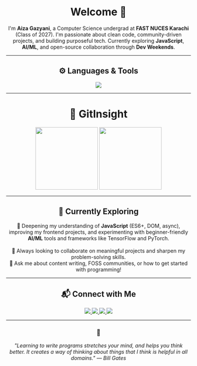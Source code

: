 <h1 align="center">Welcome 👋</h1>

<p align="center">
I'm <strong>Aiza Gazyani</strong>, a Computer Science undergrad at <strong>FAST NUCES Karachi</strong> (Class of 2027).  
I'm passionate about clean code, community-driven projects, and building purposeful tech.  
Currently exploring <strong>JavaScript</strong>, <strong>AI/ML</strong>, and open-source collaboration through <strong>Dev Weekends</strong>.
</p>

---

<h2 align="center">⚙️ Languages & Tools</h2>

<p align="center">
  <img src="https://skillicons.dev/icons?i=html,css,js,ts,react,nextjs,nodejs,tailwind,bootstrap,python,mysql,c,cpp,php,git,github,vscode,bash,linux,vercel,netlify,arduino,codepen,notion" />
</p>

---

<h1 align="center">🐼 GitInsight</h1>

<p align="center">
  <img height="170px" src="https://github-readme-stats.vercel.app/api?username=Aiza166&show_icons=true&theme=radical" />
  <img height="170px" src="https://github-readme-stats.vercel.app/api/top-langs/?username=Aiza166&layout=compact&theme=radical" />
</p>

---

<h2 align="center">🌱 Currently Exploring</h2>

<p align="center">
📌 Deepening my understanding of <strong>JavaScript</strong> (ES6+, DOM, async), improving my frontend projects,  
and experimenting with beginner-friendly <strong>AI/ML</strong> tools and frameworks like TensorFlow and PyTorch.  
<br><br>
🧠 Always looking to collaborate on meaningful projects and sharpen my problem-solving skills.  <br>
💬 Ask me about content writing, FOSS communities, or how to get started with programming!
</p>

---

<h2 align="center">📬 Connect with Me</h2>

<p align="center">
  <a href="https://www.linkedin.com/in/aiza-gazyani/" target="_blank">
    <img src="https://img.shields.io/badge/LinkedIn-0077B5?style=for-the-badge&logo=linkedin&logoColor=white" />
  </a>
  <a href="mailto:aizagazyani16@gmail.com">
    <img src="https://img.shields.io/badge/Gmail-D14836?style=for-the-badge&logo=gmail&logoColor=white" />
  </a>
  <a href="https://github.com/DevWeekends" target="_blank">
    <img src="https://img.shields.io/badge/Dev%20Weekends-00C9FF?style=for-the-badge&logo=github&logoColor=white" />
  </a>
  <a href="https://drive.google.com/file/d/1gVoejS2706F0qUaFk_LceXCi7GaGMVHw/view?usp=sharing" target="_blank">
    <img src="https://img.shields.io/badge/View%20Resume-FFA500?style=for-the-badge&logo=google-drive&logoColor=white" />
  </a>
</p>

---

<h3 align="center">💭</h3>
<p align="center"><em>"Learning to write programs stretches your mind, and helps you think better. It creates a way of thinking about things that I think is helpful in all domains." — Bill Gates</em></p>
